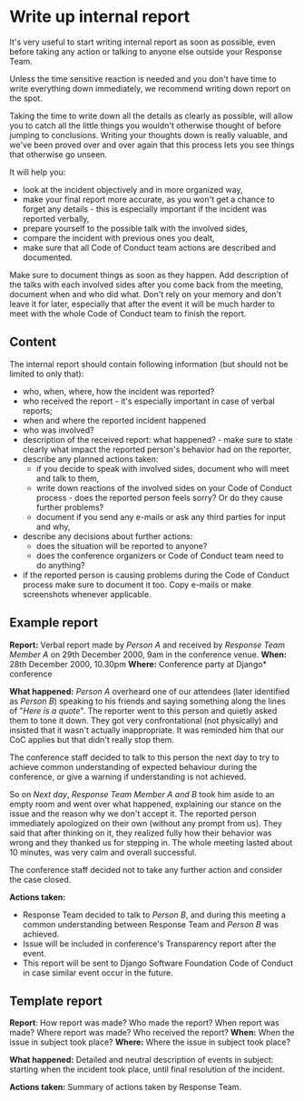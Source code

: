 # Write up internal report

It's very useful to start writing internal report as soon as possible, even before
taking any action or talking to anyone else outside your Response Team.

Unless the time sensitive reaction is needed and you don't have time to
write everything down immediately, we recommend writing down report on the spot.

Taking the time to write down all the details as clearly as possible, will allow you
to catch all the little things you wouldn't otherwise thought of before jumping
to conclusions. Writing your thoughts down is really valuable, and we've been
proved over and over again that this process lets you see things that otherwise
go unseen.

It will help you:

- look at the incident objectively and in more organized way,
- make your final report more accurate, as you won't get a chance
to forget any details - this is especially important if the incident was
reported verbally,
- prepare yourself to the possible talk with the involved sides,
- compare the incident with previous ones you dealt,
- make sure that all Code of Conduct team actions are described and
documented.

Make sure to document things as soon as they happen. Add description of
the talks with each involved sides after you come back from the meeting,
document when and who did what. Don't rely on your memory and don't leave
it for later, especially that after the event it will be much harder
to meet with the whole Code of Conduct team to finish the report.

## Content

The internal report should contain following information (but should not be limited
to only that):

* who, when, where, how the incident was reported?
* who received the report - it's especially important in case of verbal reports;
* when and where the reported incident happened
* who was involved?
* description of the received report: what happened? - make sure to state clearly
what impact the reported person's behavior had on the reporter,
* describe any planned actions taken:
    - if you decide to speak with involved sides, document who will meet and talk to them,
    - write down reactions of the involved sides on your Code of Conduct process -
does the reported person feels sorry? Or do they cause further problems?
    - document if you send any e-mails or ask any third parties for input and why,
* describe any decisions about further actions:
    - does the situation will be reported to anyone?
    - does the conference organizers or Code of Conduct team need to do anything?
* if the reported person is causing problems during the Code of Conduct process
make sure to document it too. Copy e-mails or make screenshots whenever applicable.

## Example report

**Report:** Verbal report made by *Person A* and received by *Response Team Member A*
 on 29th December 2000, 9am in the conference venue.
**When:** 28th December 2000, 10.30pm
**Where:** Conference party at Django* conference

**What happened:**
*Person A* overheard one of our attendees (later identified as *Person B*) speaking
 to his friends and saying something along the lines of "*Here is a quote*". The
 reporter went to this person and quietly asked them to tone it down.
 They got very confrontational (not physically) and insisted that it wasn't actually
 inappropriate. It was reminded him that our CoC applies but that didn't really stop them.

The conference staff decided to talk to this person the next day to try to achieve
common understanding of expected behaviour during the conference, or give a warning
if understanding is not achieved.

So on *Next day*, *Response Team Member A and B* took him aside to an empty room
and went over what happened, explaining our stance on the issue and the reason why we don't accept it.
The reported person immediately apologized on their own (without any prompt from us).
They said that after thinking on it, they realized fully how their behavior was
 wrong and they thanked us for stepping in. The whole meeting lasted about 10 minutes,
  was very calm and overall successful.

The conference staff decided not to take any further action and consider the case closed.

**Actions taken:**
- Response Team decided to talk to *Person B*, and during this meeting a common
understanding between Response Team and *Person B* was achieved.
- Issue will be included in conference's Transparency report after the event.
- This report will be sent to Django Software Foundation Code of Conduct in case
similar event occur in the future.

## Template report

**Report**: How report was made? Who made the report? When report was made?
Where report was made? Who received the report?
**When:** When the issue in subject took place?
**Where:** Where the issue in subject took place?

**What happened:**
Detailed and neutral description of events in subject: starting when the
incident took place, until final resolution of the incident.

**Actions taken:**
Summary of actions taken by Response Team.
